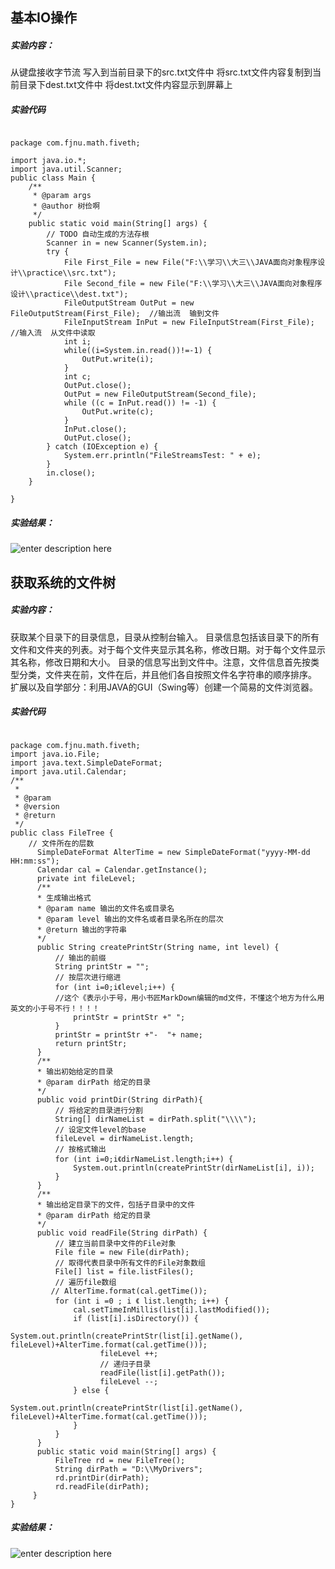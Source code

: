 ## 基本IO操作
##### 实验内容：
从键盘接收字节流
写入到当前目录下的src.txt文件中
将src.txt文件内容复制到当前目录下dest.txt文件中
将dest.txt文件内容显示到屏幕上
##### 实验代码
<pre><code>
package com.fjnu.math.fiveth;
 
import java.io.*;
import java.util.Scanner;
public class Main {
	/**
	 * @param args
	 * @author 树俭啊
	 */
	public static void main(String[] args) {
		// TODO 自动生成的方法存根
		Scanner in = new Scanner(System.in); 
		try {  
			File First_File = new File("F:\\学习\\大三\\JAVA面向对象程序设计\\practice\\src.txt");  
			File Second_file = new File("F:\\学习\\大三\\JAVA面向对象程序设计\\practice\\dest.txt");
            FileOutputStream OutPut = new FileOutputStream(First_File);  //输出流  输到文件
            FileInputStream InPut = new FileInputStream(First_File);    //输入流  从文件中读取
            int i;
            while((i=System.in.read())!=-1) {
            	OutPut.write(i);
            }
            int c;  
            OutPut.close();
            OutPut = new FileOutputStream(Second_file);
            while ((c = InPut.read()) != -1) {  
            	OutPut.write(c);  
            }  
            InPut.close();  
            OutPut.close();  
        } catch (IOException e) {  
            System.err.println("FileStreamsTest: " + e);  
        }
		in.close();
	}

}
</code></pre>
##### 实验结果：
![enter description here][1]

## 获取系统的文件树
##### 实验内容：
获取某个目录下的目录信息，目录从控制台输入。
目录信息包括该目录下的所有文件和文件夹的列表。对于每个文件夹显示其名称，修改日期。对于每个文件显示其名称，修改日期和大小。
目录的信息写出到文件中。注意，文件信息首先按类型分类，文件夹在前，文件在后，并且他们各自按照文件名字符串的顺序排序。
扩展以及自学部分：利用JAVA的GUI（Swing等）创建一个简易的文件浏览器。
##### 实验代码
<pre><code>
package com.fjnu.math.fiveth;
import java.io.File;
import java.text.SimpleDateFormat;
import java.util.Calendar;
/**
 *  
 * @param 
 * @version
 * @return 
 */
public class FileTree {
	// 文件所在的层数
	  SimpleDateFormat AlterTime = new SimpleDateFormat("yyyy-MM-dd HH:mm:ss");
	  Calendar cal = Calendar.getInstance();
	  private int fileLevel;
	  /**
	  * 生成输出格式
	  * @param name 输出的文件名或目录名
	  * @param level 输出的文件名或者目录名所在的层次
	  * @return 输出的字符串
	  */
	  public String createPrintStr(String name, int level) {
		  // 输出的前缀
		  String printStr = "";
		  // 按层次进行缩进
		  for (int i=0;i《level;i++) {
          //这个《表示小于号，用小书匠MarkDown编辑的md文件，不懂这个地方为什么用英文的小于号不行！！！！
			  printStr = printStr +" ";
		  }
		  printStr = printStr +"-  "+ name;
		  return printStr;
	  }
	  /**
	  * 输出初始给定的目录
	  * @param dirPath 给定的目录
	  */
	  public void printDir(String dirPath){
		  // 将给定的目录进行分割
		  String[] dirNameList = dirPath.split("\\\\");
		  // 设定文件level的base
		  fileLevel = dirNameList.length;
		  // 按格式输出
		  for (int i=0;i《dirNameList.length;i++) {
			  System.out.println(createPrintStr(dirNameList[i], i));
		  }
	  }
	  /**
	  * 输出给定目录下的文件，包括子目录中的文件
	  * @param dirPath 给定的目录
	  */
	  public void readFile(String dirPath) {
		  // 建立当前目录中文件的File对象
		  File file = new File(dirPath);
		  // 取得代表目录中所有文件的File对象数组
		  File[] list = file.listFiles();
		  // 遍历file数组
		 // AlterTime.format(cal.getTime());
		  for (int i =0 ; i 《 list.length; i++) {
			  cal.setTimeInMillis(list[i].lastModified());
			  if (list[i].isDirectory()) {
				  	System.out.println(createPrintStr(list[i].getName(), fileLevel)+AlterTime.format(cal.getTime()));
				  	fileLevel ++;
				  	// 递归子目录
				  	readFile(list[i].getPath());
				  	fileLevel --;
			  } else {
				  	System.out.println(createPrintStr(list[i].getName(), fileLevel)+AlterTime.format(cal.getTime()));
			  }
		  }
	  }
	  public static void main(String[] args) {
		  FileTree rd = new FileTree();
		  String dirPath = "D:\\MyDrivers";
		  rd.printDir(dirPath);
		  rd.readFile(dirPath);
	 }
}
</code></pre>
##### 实验结果：
![enter description here][2]


  [1]: ./images/1510745086687.jpg "1510745086687.jpg"
  [2]: ./images/1510746384783.jpg "1510746384783.jpg"